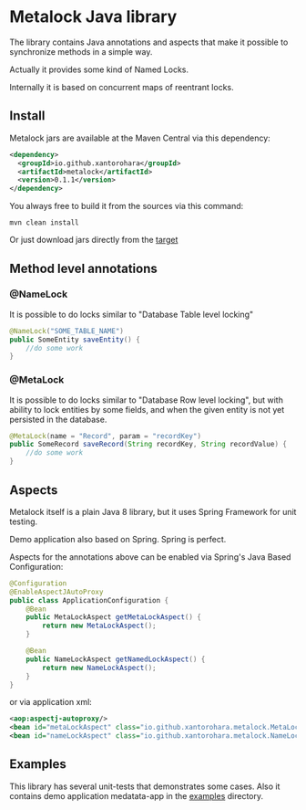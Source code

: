 # Metalock Java library

The library contains Java annotations and aspects that make it possible to synchronize methods in a simple way.

Actually it provides some kind of Named Locks.

Internally it is based on concurrent maps of reentrant locks.

## Install

Metalock jars are available at the Maven Central via this dependency:

```xml
<dependency>
  <groupId>io.github.xantorohara</groupId>
  <artifactId>metalock</artifactId>
  <version>0.1.1</version>
</dependency>
```

You always free to build it from the sources via this command:

`mvn clean install`

Or just download jars directly from the [target](https://github.com/xantorohara/metalock/tree/master/target)

## Method level annotations
### @NameLock
It is possible to do locks similar to "Database Table level locking"

```java
@NameLock("SOME_TABLE_NAME")
public SomeEntity saveEntity() {
    //do some work
}
```

### @MetaLock
It is possible to do locks similar to "Database Row level locking",
but with ability to lock entities by some fields,
and when the given entity is not yet persisted in the database.
```java
@MetaLock(name = "Record", param = "recordKey")
public SomeRecord saveRecord(String recordKey, String recordValue) {
    //do some work
}
```

## Aspects
Metalock itself is a plain Java 8 library, but it uses Spring Framework for unit testing.

Demo application also based on Spring. Spring is perfect.

Aspects for the annotations above can be enabled via Spring's Java Based Configuration:

```java
@Configuration
@EnableAspectJAutoProxy
public class ApplicationConfiguration {
    @Bean
    public MetaLockAspect getMetaLockAspect() {
        return new MetaLockAspect();
    }

    @Bean
    public NameLockAspect getNamedLockAspect() {
        return new NameLockAspect();
    }
}
```

or via application xml:

```xml
<aop:aspectj-autoproxy/>
<bean id="metaLockAspect" class="io.github.xantorohara.metalock.MetaLockAspect"/>
<bean id="nameLockAspect" class="io.github.xantorohara.metalock.NameLockAspect"/>
```

## Examples

This library has several unit-tests that demonstrates some cases.
Also it contains demo application medatata-app in the 
[examples](https://github.com/xantorohara/metalock/tree/master/examples) directory.

